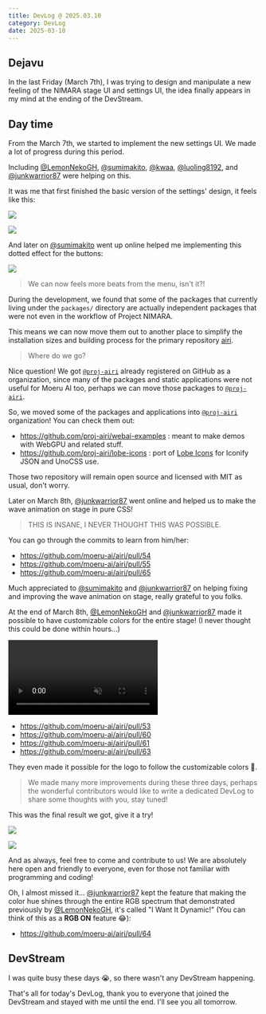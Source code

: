 ```yaml
---
title: DevLog @ 2025.03.10
category: DevLog
date: 2025-03-10
---
```


## Dejavu

In the last Friday (March 7th), I was trying to design and manipulate a new
feeling of the NIMARA stage UI and settings UI, the idea finally appears
in my mind at the ending of the DevStream.

## Day time

From the March 7th, we started to implement the new settings UI. We made a lot of
progress during this period.

Including [@LemonNekoGH](https://github.com/LemonNekoGH),
[@sumimakito](https://github.com/sumimakito),
[@kwaa](https://github.com/kwaa),
[@luoling8192](https://github.com/luoling8192), and
[@junkwarrior87](https://github.com/junkwarrior87) were helping on this.

It was me that first finished the basic version of the settings' design, it feels
like this:

![](./assets/new-ui-v1.avif)

![](./assets/new-ui-v1-dark.avif)

And later on [@sumimakito](https://github.com/sumimakito) went up online helped me
implementing this dotted effect for the buttons:

![](./assets/new-ui-v2.avif)

> We can now feels more beats from the menu, isn't it?!

During the development, we found that some of the packages that currently living
under the `packages/` directory are actually independent packages that were not
even in the workflow of Project NIMARA.

This means we can now move them out to another place to simplify the installation
sizes and building process for the primary repository
[airi](https://github.com/moeru-ai/airi).

> Where do we go?

Nice question! We got [`@proj-airi`](https://github.com/proj-airi) already
registered on GitHub as a organization, since many of the packages and static
applications were not useful for Moeru AI too, perhaps we can move those
packages to [`@proj-airi`](https://github.com/proj-airi).

So, we moved some of the packages and applications into
[`@proj-airi`](https://github.com/proj-airi) organization! You can check them out:

- https://github.com/proj-airi/webai-examples : meant to make demos with WebGPU and
  related stuff.
- https://github.com/proj-airi/lobe-icons : port of
  [Lobe Icons](https://github.com/lobehub/lobe-icons) for Iconify JSON and UnoCSS use.

Those two repository will remain open source and licensed with MIT as usual, don't
worry.

Later on March 8th, [@junkwarrior87](https://github.com/junkwarrior87) went
online and helped us to make the wave animation on stage in pure CSS!

> THIS IS INSANE, I NEVER THOUGHT THIS WAS POSSIBLE.

You can go through the commits to learn from him/her:

- https://github.com/moeru-ai/airi/pull/54
- https://github.com/moeru-ai/airi/pull/55
- https://github.com/moeru-ai/airi/pull/65

Much appreciated to [@sumimakito](https://github.com/sumimakito) and
[@junkwarrior87](https://github.com/junkwarrior87) on helping fixing and improving the
wave animation on stage, really grateful to you folks.

At the end of March 8th, [@LemonNekoGH](https://github.com/LemonNekoGH) and
[@junkwarrior87](https://github.com/junkwarrior87) made it possible to have customizable
colors for the entire stage! (I never thought this could be done within hours...)

<video controls muted>
  <source src="./assets/customizable-theme-colors.mp4">
</video>

- https://github.com/moeru-ai/airi/pull/53
- https://github.com/moeru-ai/airi/pull/60
- https://github.com/moeru-ai/airi/pull/61
- https://github.com/moeru-ai/airi/pull/63

They even made it possible for the logo to follow the customizable colors 🤯.

> We made many more improvements during these three days, perhaps the wonderful
> contributors would like to write a dedicated DevLog to share some thoughts with
> you, stay tuned!

This was the final result we got, give it a try!

![](./assets/new-ui-v3.avif)

![](./assets/new-ui-v3-dark.avif)

And as always, feel free to come and contribute to us! We are absolutely here open and
friendly to everyone, even for those not familiar with programming and coding!

Oh, I almost missed it... [@junkwarrior87](https://github.com/junkwarrior87)
kept the feature that making the color hue shines through the entire RGB spectrum
that demonstrated previously by [@LemonNekoGH](https://github.com/LemonNekoGH), it's
called "I Want It Dynamic!" (You can think of this as a **RGB ON** feature 😂):

- https://github.com/moeru-ai/airi/pull/64

## DevStream

I was quite busy these days 😭, so there wasn't any DevStream happening.

That's all for today's DevLog, thank you to everyone that joined the DevStream
and stayed with me until the end. I'll see you all tomorrow.
